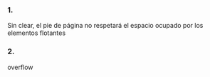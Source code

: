 ### 1.

Sin clear, el pie de página no respetará el espacio ocupado por los elementos flotantes

### 2.
overflow 